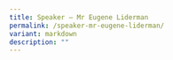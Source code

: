 ```yaml
---
title: Speaker – Mr Eugene Liderman
permalink: /speaker-mr-eugene-liderman/
variant: markdown
description: ""
---
```

